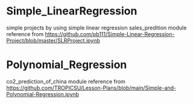 # Simple_LinearRegression
simple projects by using simple linear regression
sales_predition module reference from https://github.com/pb111/Simple-Linear-Regression-Project/blob/master/SLRProject.ipynb
# Polynomial_Regression
co2_prediction_of_china module reference from https://github.com/TROPICSU/Lesson-Plans/blob/main/Simple-and-Polynomial-Regression.ipynb
